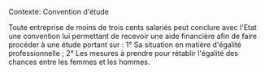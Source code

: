 Contexte: Convention d'étude

Toute entreprise de moins de trois cents salariés peut conclure avec l'Etat une convention lui permettant de recevoir une aide financière afin de faire procéder à une étude portant sur : 1° Sa situation en matière d'égalité professionnelle ; 2° Les mesures à prendre pour rétablir l'égalité des chances entre les femmes et les hommes.